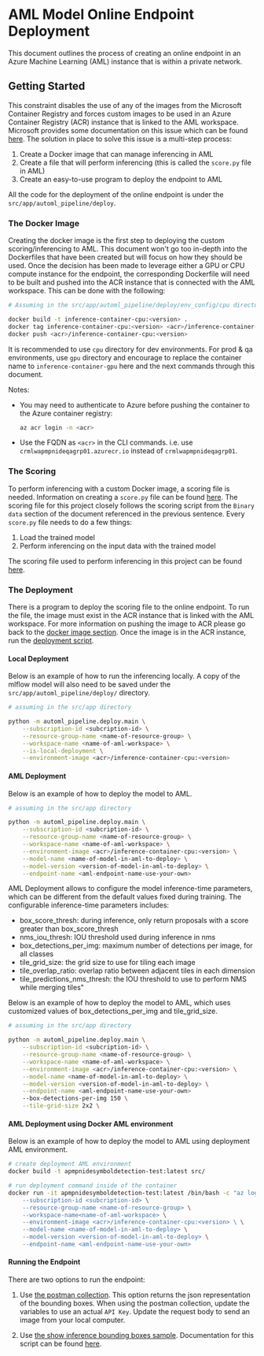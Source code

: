 # AML Model Online Endpoint Deployment

This document outlines the process of creating an online endpoint in an Azure Machine Learning (AML) instance that is within a private network.

## Getting Started

This constraint disables the use of any of the images from the Microsoft Container Registry and forces custom images to be used in an Azure Container Registry (ACR) instance that is linked to the AML workspace.
Microsoft provides some documentation on this issue which can be found [here](https://learn.microsoft.com/en-us/azure/machine-learning/how-to-secure-online-endpoint?tabs=cli%2Cmodel#outbound-resource-access).
The solution in place to solve this issue is a multi-step process:

1. Create a Docker image that can manage inferencing in AML
1. Create a file that will perform inferencing (this is called the `score.py` file in AML)
1. Create an easy-to-use program to deploy the endpoint to AML

All the code for the deployment of the online endpoint is under the `src/app/automl_pipeline/deploy`.

### The Docker Image

Creating the docker image is the first step to deploying the custom scoring/inferencing to AML.
This document won't go too in-depth into the Dockerfiles that have been created but will focus on how they should be used.
Once the decision has been made to leverage either a GPU or CPU compute instance for the endpoint, the corresponding Dockerfile will need to be built and pushed into the ACR instance that is connected with the AML workspace.
This can be done with the following:

```bash
# Assuming in the src/app/automl_pipeline/deploy/env_config/cpu directory for dev.

docker build -t inference-container-cpu:<version> .
docker tag inference-container-cpu:<version> <acr>/inference-container-cpu:<version>
docker push <acr>/inference-container-cpu:<version>
```

It is recommended to use `cpu` directory for dev environments. For prod & qa environments, use `gpu` directory and encourage to replace
the container name to `inference-container-gpu` here and the next commands through this document.

Notes:

- You may need to authenticate to Azure before pushing the container to the Azure container registry:

    ```bash
    az acr login -n <acr>
    ````

- Use the FQDN as `<acr>` in the CLI commands. i.e. use `crmlwapmpnideqagrp01.azurecr.io` instead of `crmlwapmpnideqagrp01`.

### The Scoring

To perform inferencing with a custom Docker image, a scoring file is needed.
Information on creating a `score.py` file can be found [here](https://learn.microsoft.com/en-us/azure/machine-learning/v1/how-to-deploy-advanced-entry-script?view=azureml-api-1).
The scoring file for this project closely follows the scoring script from the `Binary data` section of the document referenced in the previous sentence.
Every `score.py` file needs to do a few things:

1. Load the trained model
2. Perform inferencing on the input data with the trained model

The scoring file used to perform inferencing in this project can be found [here](../src/app/automl_pipeline/deploy/scoring/online_endpoint_score.py).

### The Deployment

There is a program to deploy the scoring file to the online endpoint.
To run the file, the image must exist in the ACR instance that is linked with the AML workspace.
For more information on pushing the image to ACR please go back to the [docker image section](#the-docker-image).
Once the image is in the ACR instance, run the [deployment script](../src/app/automl_pipeline/deploy/main.py).

#### Local Deployment

Below is an example of how to run the inferencing locally.
A copy of the mlflow model will also need to be saved under the `src/app/automl_pipeline/deploy/` directory.

```bash
# assuming in the src/app directory

python -m automl_pipeline.deploy.main \
    --subscription-id <subcription-id> \
    --resource-group-name <name-of-resource-group> \
    --workspace-name <name-of-aml-workspace> \
    --is-local-deployment \
    --environment-image <acr>/inference-container-cpu:<version>
```

#### AML Deployment

Below is an example of how to deploy the model to AML.

```bash
# assuming in the src/app directory

python -m automl_pipeline.deploy.main \
    --subscription-id <subcription-id> \
    --resource-group-name <name-of-resource-group> \
    --workspace-name <name-of-aml-workspace> \
    --environment-image <acr>/inference-container-cpu:<version> \
    --model-name <name-of-model-in-aml-to-deploy> \
    --model-version <version-of-model-in-aml-to-deploy> \
    --endpoint-name <aml-endpoint-name-use-your-own>
```

AML Deployment allows to configure the model inference-time parameters, which can be different from the default values fixed during training. The configurable inference-time parameters includes:

- box_score_thresh: during inference, only return proposals with a score greater than box_score_thresh
- nms_iou_thresh: IOU threshold used during inference in nms
- box_detections_per_img: maximum number of detections per image, for all classes
- tile_grid_size: the grid size to use for tiling each image
- tile_overlap_ratio: overlap ratio between adjacent tiles in each dimension
- tile_predictions_nms_thresh: the IOU threshold to use to perform NMS while merging tiles"

Below is an example of how to deploy the model to AML, which uses customized values of box_detections_per_img and tile_grid_size.

```bash
# assuming in the src/app directory

python -m automl_pipeline.deploy.main \
    --subscription-id <subcription-id> \
    --resource-group-name <name-of-resource-group> \
    --workspace-name <name-of-aml-workspace> \
    --environment-image <acr>/inference-container-cpu:<version> \
    --model-name <name-of-model-in-aml-to-deploy> \
    --model-version <version-of-model-in-aml-to-deploy> \
    --endpoint-name <aml-endpoint-name-use-your-own>
    --box-detections-per-img 150 \
    --tile-grid-size 2x2 \
```

#### AML Deployment using Docker AML environment

Below is an example of how to deploy the model to AML using deployment AML environment.

```bash
# create deployment AML environment
docker build -t apmpnidesymboldetection-test:latest src/

# run deployment command inside of the container
docker run -it apmpnidesymboldetection-test:latest /bin/bash -c "az login && python -m automl_pipeline.deploy.main \
    --subscription-id <subcription-id> \
    --resource-group-name <name-of-resource-group> \
    --workspace-name<name-of-aml-workspace> \
    --environment-image <acr>/inference-container-cpu:<version> \ \
    --model-name <name-of-model-in-aml-to-deploy> \
    --model-version <version-of-model-in-aml-to-deploy> \
    --endpoint-name <aml-endpoint-name-use-your-own>
```

#### Running the Endpoint

There are two options to run the endpoint:

1. Use [the postman collection](./assets/InferenceEndpoint.postman_collection.json). This option returns the json representation of the bounding boxes.
    When using the postman collection, update the variables to use an actual `API Key`.
    Update the request body to send an image from your local computer.

1. Use [the show inference bounding boxes sample](../src/samples/show_inference_bounding_boxes.py). Documentation for this script can be found [here](../src/samples/README.md).
